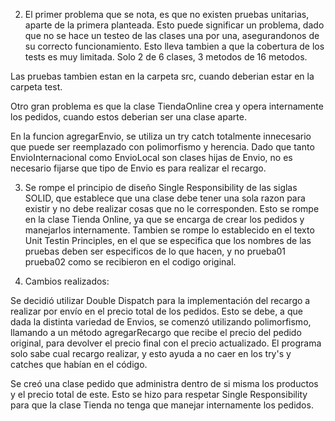 2. El primer problema que se nota, es que no existen pruebas unitarias, aparte de la primera planteada. Esto puede significar un problema, dado que no se hace un testeo de las clases una por una, asegurandonos de su correcto funcionamiento. Esto lleva tambien a que la cobertura de los tests es muy limitada. Solo 2 de 6 clases, 3 metodos de 16 metodos.

Las pruebas tambien estan en la carpeta src, cuando deberian estar en la carpeta test.

Otro gran problema es que la clase TiendaOnline crea y opera internamente los pedidos, cuando estos deberian ser una clase aparte.

En la funcion agregarEnvio, se utiliza un try catch totalmente innecesario que puede ser reemplazado con polimorfismo y herencia. Dado que tanto EnvioInternacional como EnvioLocal son clases hijas de Envio, no es necesario fijarse que tipo de Envio es para realizar el recargo.


3. Se rompe el principio de diseño Single Responsibility de las siglas SOLID, que establece que una clase debe tener una sola razon para existir y no debe realizar cosas que no le corresponden. Esto se rompe en la clase Tienda Online, ya que se encarga de crear los pedidos y manejarlos internamente. 
Tambien se rompe lo establecido en el texto Unit Testin Principles, en el que se especifica que los nombres de las pruebas deben ser especificos de lo que hacen, y no prueba01 prueba02 como se recibieron en el codigo original.


7. Cambios realizados:

Se decidió utilizar Double Dispatch para la implementación del recargo a realizar por envío en el precio total de los pedidos. Esto se debe, a que dada la distinta variedad de Envios, se comenzó utilizando polimorfismo, llamando a un método agregarRecargo que recibe el precio del pedido original, para devolver el precio final con el precio actualizado. El programa solo sabe cual recargo realizar, y esto ayuda a no caer en los try's y catches que habían en el código.

Se creó una clase pedido que administra dentro de si misma los productos y el precio total de este. Esto se hizo para respetar Single Responsibility para que la clase Tienda no tenga que manejar internamente los pedidos.



